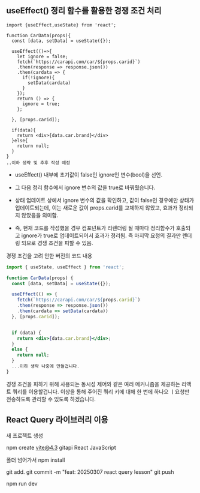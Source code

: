 ## useEffect() 정리 함수를 활용한 경쟁 조건 처리


```tsx
import {useEffect,useState} from 'react';

function CarData(props){
  const [data, setData] = useState({});

  useEffect(()=>{
    let ignore = false;
    fetch(`https://carapi.com/car/${props.carid}`)
    .then(response => response.json())
    .then(cardata => {
      if(!ignore){
        setData(cardata)
      }
    });
    return () => {
      ignore = true;    
    };

  }, [props.carid]);

  if(data){
    return <div>{data.car.brand}</div>
  }else{
    return null;
  }
}
..이하 생략 및 추후 작성 예정
```
- useEffect() 내부에 초기값이 false인 ignore인 변수(bool)을 선언.
- 그 다음 정리 함수에서 ignore 변수의 값을 true로 바꿔줬습니다. 
- 상태 업데이트 상에서 ignore 변수의 값을 확인하고, 값이 false인 경우에만 상태가 업데이트되는데, 이는 새로운 값이 props.carid를 교체하지 않았고, 효과가 정리되지 않았음을 의미함.

- 즉, 현재 코드를 작성했을 경우 컴포넌트가 리렌더링 될 때마다 정리함수가 호출되고 ignore가 true로 업데이트되어서 효과가 정리됨. 즉 마지막 요청의 결과만 렌더링 되므로 경쟁 조건을 피할 수 있음.

경쟁 조건을 고려 안한 버전의 코드 내용
```jsx
import { useState, useEffect } from 'react';

function CarData(props) {
  const [data, setData] = useState({});

  useEffect(() => {
    fetch(`https://carapi.com/car/${props.carid}`)
    .then(response => response.json())
    .then(cardata => setData(cardata))
  }, [props.carid]);


  if (data) {
    return <div>{data.car.brand}</div>;
  }
  else {
    return null;
  }
  ...이하 생략 나중에 만들겁니다.
}
```

경쟁 조건을 피하기 위해 사용되는 동시성 제어와 같은 여러 메커니즘을 제공하는 리액트 쿼리를 이용할겁니다. 이상을 통해 주어진 쿼리 키에 대해 한 번에 하나으 ㅣ요청만 전송하도록 관리할 수 있도록 하겠습니다. 

## React Query 라이브러리 이용

새 프로젝트 생성

npm create vite@4.3
gitapi
React
JavaScript

폴더 넘어가서
npm install

git add.
git commit -m "feat: 20250307 react query lesson"
git push

npm run dev